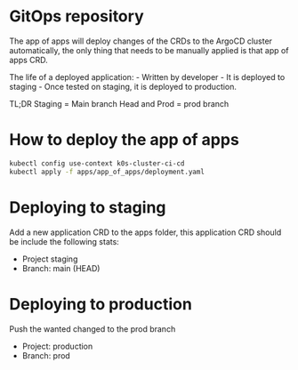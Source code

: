 # GitOps repository

The app of apps will deploy changes of the CRDs to the ArgoCD cluster automatically, the only thing that needs to be manually applied is that app of apps CRD.

The life of a deployed application:
    - Written by developer
    - It is deployed to staging
    - Once tested on staging, it is deployed to production.

TL;DR Staging = Main branch Head and Prod = prod branch

# How to deploy the app of apps

```bash
kubectl config use-context k0s-cluster-ci-cd
kubectl apply -f apps/app_of_apps/deployment.yaml
```

# Deploying to staging

Add a new application CRD to the apps folder, this application CRD should be include the following stats:

- Project staging
- Branch: main (HEAD)

# Deploying to production

Push the wanted changed to the prod branch

- Project: production
- Branch: prod
